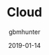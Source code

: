 ---
author: "gbmhunter"
categories: [ "Programming", "Cloud" ]
date: 2019-01-14
draft: false
lastmod: 2019-01-14
tags: [ "programming", "cloud", "AWS" ]
title: "Cloud"
type: "page"
---